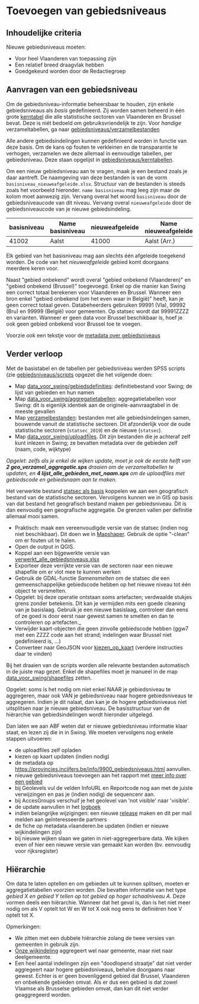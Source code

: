 # Toevoegen van gebiedsniveaus

## Inhoudelijke criteria

Nieuwe gebiedsniveaus moeten:
- Voor heel Vlaanderen van toepassing zijn
- Een relatief breed draagvlak hebben
- Goedgekeurd worden door de Redactiegroep

## Aanvragen van een gebiedsniveau

Om de gebiedsniveau-informatie beheersbaar te houden, zijn enkele gebiedsniveaus als _basis_ gedefinieerd. Zij worden samen beheerd in één grote [kerntabel](https://github.com/provinciesincijfers/gebiedsniveaus/blob/master/kerntabellen/kerntabel.xls) die alle statistische sectoren van Vlaanderen en Brussel bevat. Deze is niét bedoeld  om gebruiksvriendelijk te zijn. Voor *handige* verzameltabellen, ga naar [gebiedsniveaus/verzamelbestanden](https://github.com/provinciesincijfers/gebiedsniveaus/tree/master/verzamelbestanden)

Alle andere gebiedsindelingen kunnen gedefinieerd worden in functie van deze basis. Om de kans op fouten te verkleinen en de transparantie te verhogen, verzamelen we deze allemaal in eenvoudige tabellen, per gebiedsniveau. Deze staan opgelijst in [gebiedsniveaus/kerntabellen](https://github.com/provinciesincijfers/gebiedsniveaus/tree/master/kerntabellen).

Om een nieuw gebiedsniveau aan te vragen, maak je een bestand zoals je daar aantreft. De naamgeving van deze bestanden is van de vorm `basisniveau_nieuweafgeleide.xlsx`. Structuur van de bestanden is steeds zoals het voorbeeld hieronder. `name basisniveau` mag leeg zijn maar de kolom moet aanwezig zijn. Vervang overal het woord `basisniveau` door de gebiedsniveaucode van dit niveau. Vervang overal `nieuweafgeleide` door de gebiedsniveaucode van je nieuwe gebiedsindeling.

| basisniveau | Name basisniveau | nieuweafgeleide | Name nieuweafgeleide |
| --- | --- | --- | --- |
| 41002 | Aalst | 41000 | Aalst (Arr.) |

Elk gebied van het basisniveau mag aan slechts één afgeleide toegekend worden. De code van het _nieuweafgeleide_ gebied komt doorgaans meerdere keren voor. 

Naast &quot;gebied onbekend&quot; wordt overal &quot;gebied onbekend (Vlaanderen)&quot; en &quot;gebied onbekend (Brussel)&quot; toegevoegd. Enkel op die manier kan Swing een correct totaal berekenen voor Vlaanderen en Brussel. Wanneer een bron enkel &quot;gebied onbekend (om het even waar in België)&quot; heeft, kan je geen correct totaal geven. Databeheerders gebruiken 99991 (Vla), 99992 (Bru) en 99999 (België) voor gemeenten. Op statsec wordt dat 99991ZZZZ en varianten. Wanneer er geen data voor Brussel beschikbaar is, hoef je ook geen gebied onbekend voor Brussel toe te voegen.

Voorzie ook een tekstje voor de [metadata over gebiedsniveaus](https://provincies.incijfers.be/info/9900_gebiedsniveaus.html)

## Verder verloop

Met de basistabel en de tabellen per gebiedsniveau werden SPSS scripts (zie [gebiedsniveaus/scripts](https://github.com/provinciesincijfers/gebiedsniveaus/tree/master/scripts) opgezet die het volgende doen:

- Map [data_voor_swing/gebiedsdefinities](https://github.com/provinciesincijfers/gebiedsniveaus/tree/master/data_voor_swing/gebiedsdefinities): definitiebestand voor Swing; de lijst van gebieden en hun namen
- Map [data_voor_swing/aggregatietabellen](https://github.com/provinciesincijfers/gebiedsniveaus/tree/master/data_voor_swing/aggregatietabellen): aggregatietabellen  voor Swing: dit is eigenlijk identiek aan de originele-aanvraagtabel in de meeste gevallen
- Map [verzamelbestanden](https://github.com/provinciesincijfers/gebiedsniveaus/tree/master/verzamelbestanden): bestanden  met alle gebiedsindelingen samen, bouwende vanuit de statistische sectoren. Dit afzonderlijk voor de oude statistische sectoren (`statsec_2019`) en de nieuwe (`statsec`). 
- Map [data_voor_swing/uploadfiles](https://github.com/provinciesincijfers/gebiedsniveaus/tree/master/data_voor_swing/uploadfiles). Dit zijn bestanden die je achteraf zelf kunt inlezen in Swing; ze bevatten metadata over de gebieden zelf (naam, code, wijktype)

*Opgelet: zelfs als je enkel de wijken update, moet je ook de eerste helft van **2 geo_verzamel_aggregatie.sps** draaien om de verzameltabellen te updaten, en **4 lijst_alle_gebieden_met_naam.sps** om de uploadfiles met gebiedscode en gebiedsnaam aan te maken.*

Het verwerkte bestand [statsec als basis](https://github.com/provinciesincijfers/gebiedsniveaus/blob/master/verzamelbestanden/statsec_als_basis.xlsx) koppelen we aan een geografisch bestand van de statistische sectoren. Vervolgens kunnen we in GIS op basis van dat bestand het geografisch bestand maken per gebiedsniveau. Dit is dan eenvoudig een geografische aggregatie. De grenzen vallen per definitie allemaal mooi samen.

  - Praktisch: maak een vereenvoudigde versie van de statsec (indien nog niet beschikbaar). Dit doen we in [Mapshaper](https://mapshaper.org/). Gebruik de optie &quot;-clean&quot; om er fouten uit te halen.
  - Open de output in QGIS.
  - Koppel aan een bijgewerkte versie van [verwerkt_alle_gebiedsniveaus.xlsx](https://github.com/provinciesincijfers/gebiedsniveaus/blob/master/verzamelbestanden/verwerkt_alle_gebiedsniveaus.xlsx)
  - Exporteer deze verrijkte versie van de sectoren naar een nieuwe shapefile om er vlot mee te kunnen werken
  - Gebruik de GDAL-functie _Samensmelten_ om de statsec die een gemeenschappelijke gebiedscode hebben op het nieuwe niveau tot één object te versmelten.
  - Opgelet: bij deze operatie ontstaan soms artefacten; verdwaalde stukjes grens zonder betekenis. Dit kan je vermijden mits een goede cleaning van je basislaag. Gebruik je een nieuwe basislaag, controleer dan eens of ze goed is door eerst naar gewest samen te smelten en dan te controleren op artefacten._
  - Verwijder kaart-objecten die geen zinvolle gebiedscode hebben (ggw7 met een ZZZZ code aan het strand; indelingen waar Brussel niet gedefinieerd is, ...)
  - Converteer naar GeoJSON voor [kiezen_op_kaart](https://github.com/provinciesincijfers/kiezen_op_kaart/) (verdere instructies daar te vinden)

Bij het draaien van de scripts worden alle relevante bestanden automatisch in de juiste map gezet. Enkel de shapefiles moet je manueel in de map [data_voor_swing/shapefiles](https://github.com/provinciesincijfers/gebiedsniveaus/tree/master/data_voor_swing/shapefiles) zetten. 

Opgelet: soms is het nodig om niet enkel NAAR je gebiedsniveau te aggregeren, maar ook VAN je gebiedsniveau naar hogere gebiedsniveaus te aggregeren. Indien je dit nalaat, dan kan je de hogere gebiedsniveaus niet uitsplitsen naar je nieuwe gebiedsniveau. De basisstructuur van de hiërarchie van gebiedsindelingen wordt hieronder uitgelegd.

Dan laten we aan ABF weten dat er nieuwe gebiedsniveau informatie klaar staat, en lezen zij die in in Swing.
We moeten vervolgens nog enkele stappen uitvoeren:
- de uploadfiles zelf opladen
- kiezen op kaart updaten (indien nodig)
- de metadata op https://provincies.incijfers.be/info/9900_gebiedsniveaus.html aanvullen. 
- nieuwe gebiedsniveaus toevoegen aan het rapport met [meer info over een gebied](https://provincies.incijfers.be/databank/jivereportcontents.ashx?report=gebiedsinfo)
- bij Geolevels vul de velden InfoURL en Reportcode nog aan met de juiste verwijzingen en pas je (indien nodig) de sequencenr aan.
- bij AccesGroups verschuif je het geolevel van 'not visible' naar 'visible'.
- de update aanvullen in het [logboek](https://provincies.incijfers.be/databank?report=logboek)
- indien belangrijke wijzigingen: een nieuwe [release](https://github.com/provinciesincijfers/gebiedsniveaus/releases) maken en dit per mail melden aan geïnteresseerde partners
- de fiche op metadata.vlaanderen.be updaten (indien er nieuwe wijkindelingen zijn)
- bij nieuwe wijken slaan we gaten in niet-aggregeerbare data. We kijken even of hier een nieuwe versie van gemaakt kan worden (bv. eenvoudig voor rijksregister)


## Hiërarchie

Om data te laten optellen en om gebieden uit te kunnen splitsen, moeten er aggregatietabellen voorzien worden. Die bevatten informatie van het type _gebied X en gebied Y tellen op tot gebied op hoger schaalniveau A_. Deze vormen deels een hiërarchie. Wanneer dat het geval is, dan is het niet meer nodig om als V optelt tot W en W tot X ook nog eens te definiëren hoe V optelt tot X.

Opmerkingen: 
* We zitten met een dubbele hiërarchie zolang de twee versies van gemeenten in gebruik zijn.
* [Onze wijkindeling](https://github.com/provinciesincijfers/gebiedsniveaus/tree/master/gemeente_statsec_wijken) aggregeert wel naar gemeente, maar niet naar deelgemeente.
* Een heel aantal indelingen zijn een &quot;doodlopend straatje&quot; dat niet verder aggregeert naar hogere gebiedsniveaus, behalve doorgaans naar gewest. Echter is er geen bovenliggend gebied dat Brussel, Vlaanderen en onbekende gebieden omvat. Als er dus een gebied is dat zowel Vlaamse als Brusselse gebieden omvat, dan kan dit niet verder geaggregeerd worden.

